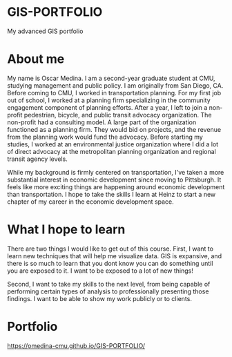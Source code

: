 # GIS-PORTFOLIO
My advanced GIS portfolio

# About me
My name is Oscar Medina. I am a second-year graduate student at CMU, studying management and public policy. I am originally from San Diego, CA. Before coming to CMU, I worked in transportation planning. For my first job out of school, I worked at a planning firm specializing in the community engagement component of planning efforts. After a year, I left to join a non-profit pedestrian, bicycle, and public transit advocacy organization. The non-profit had a consulting model. A large part of the organization functioned as a planning firm. They would bid on projects, and the revenue from the planning work would fund the advocacy. Before starting my studies, I worked at an environmental justice organization where I did a lot of direct advocacy at the metropolitan planning organization and regional transit agency levels. 

While my background is firmly centered on transportation, I've taken a more substantial interest in economic development since moving to Pittsburgh. It feels like more exciting things are happening around economic development than transportation. I hope to take the skills I learn at Heinz to start a new chapter of my career in the economic development space. 

# What I hope to learn
There are two things I would like to get out of this course. First, I want to learn new techniques that will help me visualize data. GIS is expansive, and there is so much to learn that you dont know you can do something until you are exposed to it. I want to be exposed to a lot of new things! 

Second, I want to take my skills to the next level, from being capable of performing certain types of analysis to professionally presenting those findings. I want to be able to show my work publicly or to clients. 

# Portfolio

https://omedina-cmu.github.io/GIS-PORTFOLIO/
